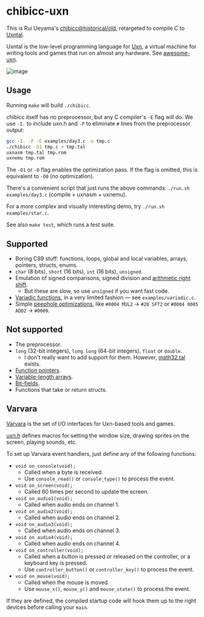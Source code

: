 # chibicc-uxn

This is Rui Ueyama's [chibicc@historical/old](https://github.com/rui314/chibicc/tree/historical/old), retargeted to compile C to [Uxntal](https://wiki.xxiivv.com/site/uxntal.html).

Uxntal is the low-level programming language for [Uxn](https://100r.co/site/uxn.html), a virtual machine for writing tools and games that run on almost any hardware. See [awesome-uxn](https://github.com/hundredrabbits/awesome-uxn).

![image](https://github.com/lynn/chibicc/assets/16232127/312c01e7-0a82-43c0-86ef-6215010cd250)

## Usage

Running `make` will build `./chibicc`.

chibicc itself has no preprocessor, but any C compiler's `-E` flag will do. We use `-I.` to include uxn.h and `-P` to eliminate `#` lines from the preprocessor output:

```sh
gcc -I. -P -E examples/day3.c -o tmp.c
./chibicc -O1 tmp.c > tmp.tal
uxnasm tmp.tal tmp.rom
uxnemu tmp.rom
```

The `-O1` or `-O` flag enables the optimization pass. If the flag is omitted, this is equivalent to `-O0` (no optimization).

There's a convenient script that just runs the above commands: `./run.sh examples/day3.c` (compile + uxnasm + uxnemu).

For a more complex and visually interesting demo, try `./run.sh examples/star.c`.

See also `make test`, which runs a test suite.

## Supported

- Boring C89 stuff: functions, loops, global and local variables, arrays, pointers, structs, enums.
- `char` (8 bits), `short` (16 bits), `int` (16 bits), `unsigned`.
- Emulation of signed comparisons, signed division and [arithmetic right shift](https://en.wikipedia.org/wiki/Arithmetic_shift).
  - But these are slow, so use `unsigned` if you want fast code.
- [Variadic functions](https://en.cppreference.com/w/c/variadic), in a very limited fashion — see `examples/variadic.c`.
- Simple [peephole optimizations](https://en.wikipedia.org/wiki/Peephole_optimization), like `#0004 MUL2` → `#20 SFT2` or `#0004 0005 ADD2` → `#0009`.

## Not supported

- The preprocessor.
- `long` (32-bit integers), `long long` (64-bit integers), `float` or `double`.
  - I don't really want to add support for them. However, [math32.tal](http://plastic-idolatry.com/erik/nxu/math32.tal) exists.
- [Function pointers](https://en.wikipedia.org/wiki/Function_pointer).
- [Variable-length arrays](https://en.cppreference.com/w/c/language/array#Variable-length_arrays).
- [Bit-fields](https://en.cppreference.com/w/c/language/bit_field).
- Functions that take or return structs.

## Varvara

[Varvara](https://wiki.xxiivv.com/site/varvara.html) is the set of I/O interfaces for Uxn-based tools and games.

[uxn.h](./uxn.h) defines macros for setting the window size, drawing sprites on the screen, playing sounds, etc.

To set up Varvara event handlers, just define any of the following functions:

- `void on_console(void);`
  - Called when a byte is received.
  - Use `console_read()` or `console_type()` to process the event.
- `void on_screen(void);`
  - Called 60 times per second to update the screen.
- `void on_audio1(void);`
  - Called when audio ends on channel 1.
- `void on_audio2(void);`
  - Called when audio ends on channel 2.
- `void on_audio3(void);`
  - Called when audio ends on channel 3.
- `void on_audio4(void);`
  - Called when audio ends on channel 4.
- `void on_controller(void);`
  - Called when a button is pressed or released on the controller, or a keyboard key is pressed.
  - Use `controller_button()` or `controller_key()` to process the event.
- `void on_mouse(void);`
  - Called when the mouse is moved.
  - Use `mouse_x()`, `mouse_y()` and `mouse_state()` to process the event.

If they are defined, the compiled startup code will hook them up to the right devices before calling your `main`.
